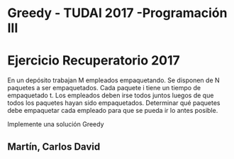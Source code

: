 # Greedy - TUDAI 2017 -Programación III

# Ejercicio Recuperatorio 2017


En un depósito trabajan M empleados empaquetando. Se disponen de N paquetes a ser empaquetados. Cada paquete i tiene un tiempo de empaquetado t.
Los empleados deben irse todos juntos luegos de que todos los paquetes hayan sido empaquetados. Determinar qué paquetes debe empaquetar cada empleado para que se pueda ir lo antes posible.

Implemente una solución Greedy

## Martín, Carlos David
